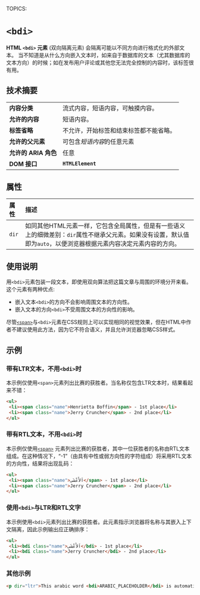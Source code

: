 TOPICS: <bdi>

# `<bdi>`

**HTML `<bdi>` 元素** (双向隔离元素) 会隔离可能以不同方向进行格式化的外部文本。
当不知道是从什么方向嵌入文本时，如来自于数据库的文本（尤其数据库的文本方向）的时候；如在发布用户评论或其他您无法完全控制的内容时，该标签很有用。

## 技术摘要

|  |  |
| :-- | :-- |
| **内容分类** | 流式内容，短语内容，可触摸内容。 |
| **允许的内容** | 短语内容。 |
| **标签省略** | 不允许，开始标签和结束标签都不能省略。|
| **允许的父元素** | 可包含*短语内容*的任意元素 |
| **允许的 ARIA 角色** | 任意 |
| **DOM 接口** | **`HTMLElement`** |

## 属性

| 属性 | 描述 |
| :-- | :-- |
| `dir` | 如同其他HTML元素一样，它包含全局属性，但是有一些语义上的细微差别：`dir`属性不继承父元素。如果没有设置，默认值即为`auto`，以便浏览器根据元素内容决定元素内容的方向。 |

## 使用说明

用`<bdi>`元素包装一段文本，即使用双向算法把这篇文章与周围的环境分开来看。这个元素有两种优点:

- 嵌入文本`<bdi>`的方向不会影响周围文本的方向性。
- 嵌入文本的方向`<bdi>`不受周围文本的方向性的影响。

尽管[`<span>`](/en/webfrontend/<span>)与`<bdi>`元素在CSS规则上可以实现相同的视觉效果，但在HTML中作者不建议使用此方法，因为它不符合语义，并且允许浏览器忽略CSS样式。

## 示例

### 带有LTR文本，不用`<bdi>`时

本示例仅使用`<span>`元素列出比赛的获胜者。当名称仅包含LTR文本时，结果看起来不错：

```html
<ul>
 <li><span class="name">Henrietta Boffin</span> - 1st place</li>
 <li><span class="name">Jerry Cruncher</span> - 2nd place</li>
</ul>
```

### 带有RTL文本，不用`<bdi>`时

本示例仅使用[`<span>`](/en/webfrontend/<span>) 元素列出比赛的获胜者，其中一位获胜者的名称由RTL文本组成。在这种情况下，“-1”（由具有中性或弱方向性的字符组成）将采用RTL文本的方向性，结果将出现乱码：

```html
<ul>
 <li><span class="name">اَلأَعْشَى</span> - 1st place</li>
 <li><span class="name">Jerry Cruncher</span> - 2nd place</li>
</ul>
```

### 使用`<bdi>`与LTR和RTL文字

本示例使用`<bdi>`元素列出比赛的获胜者。此元素指示浏览器将名称与其嵌入上下文隔离，因此示例输出应正确排序：

```html
<ul>
 <li><bdi class="name">اَلأَعْشَى</bdi> - 1st place</li>
 <li><bdi class="name">Jerry Cruncher</bdi> - 2nd place</li>
</ul>
```

### 其他示例

```html
<p dir="ltr">This arabic word <bdi>ARABIC_PLACEHOLDER</bdi> is automatically displayed right-to-left.</p>
```
